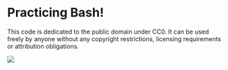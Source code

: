 # Practicing Bash!

This code is dedicated to the public domain under CC0. It can be used freely by anyone without any copyright restrictions, licensing requirements or attribution obligations.

<img src="https://licensebuttons.net/p/zero/1.0/88x31.png"/>
